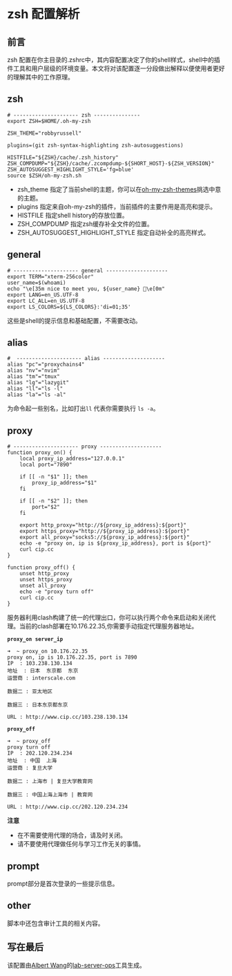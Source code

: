 # zsh 配置解析

## 前言

zsh 配置在你主目录的.zshrc中，其内容配置决定了你的shell样式，shell中的插件工具和用户层级的环境变量。本文将对该配置逐一分段做出解释以便使用者更好的理解其中的工作原理。

## zsh 

```shell
# --------------------- zsh ---------------
export ZSH=$HOME/.oh-my-zsh

ZSH_THEME="robbyrussell"

plugins=(git zsh-syntax-highlighting zsh-autosuggestions)

HISTFILE="${ZSH}/cache/.zsh_history"
ZSH_COMPDUMP="${ZSH}/cache/.zcompdump-${SHORT_HOST}-${ZSH_VERSION}"
ZSH_AUTOSUGGEST_HIGHLIGHT_STYLE='fg=blue'
source $ZSH/oh-my-zsh.sh
```

+ zsh_theme 指定了当前shell的主题，你可以在[oh-my-zsh-themes](https://github.com/ohmyzsh/ohmyzsh/wiki/Themes)挑选中意的主题。
+ plugins 指定来自oh-my-zsh的插件，当前插件的主要作用是高亮和提示。
+ HISTFILE 指定shell history的存放位置。
+ ZSH_COMPDUMP 指定zsh缓存补全文件的位置。
+ ZSH_AUTOSUGGEST_HIGHLIGHT_STYLE 指定自动补全的高亮样式。

## general

```shell
# --------------------- general --------------------
export TERM="xterm-256color"
user_name=$(whoami)
echo "\e[35m nice to meet you, ${user_name} 🚀\e[0m"
export LANG=en_US.UTF-8
export LC_ALL=en_US.UTF-8
export LS_COLORS=${LS_COLORS}:'di=01;35'
```

这些是shell的提示信息和基础配置，不需要改动。

## alias

```shell
#  --------------------- alias --------------------
alias "pc"="proxychains4"
alias "nv"="nvim"
alias "tm"="tmux"
alias "lg"="lazygit"
alias "ll"="ls -l"
alias "la"="ls -al"
```

为命令起一些别名，比如打出`ll` 代表你需要执行 `ls -a`。

## proxy

```shell
# --------------------- proxy --------------------
function proxy_on() {
    local proxy_ip_address="127.0.0.1"
    local port="7890"

    if [[ -n "$1" ]]; then
        proxy_ip_address="$1"
    fi

    if [[ -n "$2" ]]; then
        port="$2"
    fi

    export http_proxy="http://${proxy_ip_address}:${port}"
    export https_proxy="http://${proxy_ip_address}:${port}"
    export all_proxy="socks5://${proxy_ip_address}:${port}"
    echo -e "proxy on, ip is ${proxy_ip_address}, port is ${port}"
    curl cip.cc
}

function proxy_off() {
    unset http_proxy
    unset https_proxy
    unset all_proxy
    echo -e "proxy turn off"
    curl cip.cc
}
```

服务器利用clash构建了统一的代理出口，你可以执行两个命令来启动和关闭代理。当前的clash部署在10.176.22.35,你需要手动指定代理服务器地址。

**`proxy_on server_ip`**

```shell
➜  ~ proxy_on 10.176.22.35
proxy on, ip is 10.176.22.35, port is 7890
IP	: 103.238.130.134
地址	: 日本  东京都  东京
运营商	: interscale.com

数据二	: 亚太地区

数据三	: 日本东京都东京

URL	: http://www.cip.cc/103.238.130.134
```

**`proxy_off`**

``` shell
➜  ~ proxy_off
proxy turn off
IP	: 202.120.234.234
地址	: 中国  上海
运营商	: 复旦大学

数据二	: 上海市 | 复旦大学教育网

数据三	: 中国上海上海市 | 教育网

URL	: http://www.cip.cc/202.120.234.234
```

**注意**

+ 在不需要使用代理的场合，请及时关闭。
+ 请不要使用代理做任何与学习工作无关的事情。


## prompt

prompt部分是首次登录的一些提示信息。

## other

脚本中还包含审计工具的相关内容。


## 写在最后

该配置由[Albert Wang](https://github.com/Albert26193)的[lab-server-ops](https://github.com/Albert26193/lab-server-ops)工具生成。